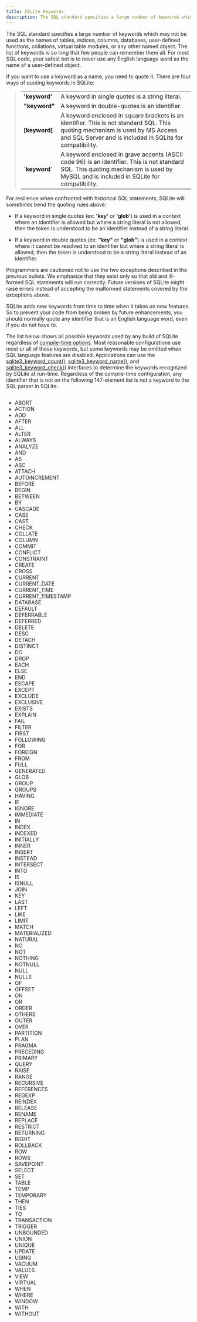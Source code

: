 ```yaml
---
title: SQLite Keywords
description: The SQL standard specifies a large number of keywords which may not be used as the names of any named object.
---
```


The SQL standard specifies a large number of keywords which may not be
used as the names of tables, indices, columns, databases, user-defined
functions, collations, virtual table modules, or any other named object.
The list of keywords is so long that few people can remember them all.
For most SQL code, your safest bet is to never use any English language
word as the name of a user-defined object.

If you want to use a keyword as a name, you need to quote it. There are
four ways of quoting keywords in SQLite:

> |                 |     |
> |-----------------|-----|
> | **'keyword'**   | A keyword in single quotes is a string literal. |
> | **"keyword"**   | A keyword in double-quotes is an identifier.    |
> | **\[keyword\]** | A keyword enclosed in square brackets is an identifier. This is not standard SQL. This quoting mechanism is used by MS Access and SQL Server and is included in SQLite for compatibility. |
> | **\`keyword\`** | A keyword enclosed in grave accents (ASCII code 96) is an identifier. This is not standard SQL. This quoting mechanism is used by MySQL and is included in SQLite for compatibility.  |

For resilience when confronted with historical SQL statements, SQLite
will sometimes bend the quoting rules above:

- If a keyword in single quotes (ex: **'key'** or **'glob'**) is used in
  a context where an identifier is allowed but where a string literal is
  not allowed, then the token is understood to be an identifier instead
  of a string literal.

- If a keyword in double quotes (ex: **"key"** or **"glob"**) is used in
  a context where it cannot be resolved to an identifier but where a
  string literal is allowed, then the token is understood to be a string
  literal instead of an identifier.

Programmers are cautioned not to use the two exceptions described in the
previous bullets. We emphasize that they exist only so that old and
ill-formed SQL statements will run correctly. Future versions of SQLite
might raise errors instead of accepting the malformed statements covered
by the exceptions above.

SQLite adds new keywords from time to time when it takes on new
features. So to prevent your code from being broken by future
enhancements, you should normally quote any identifier that is an
English language word, even if you do not have to.

The list below shows all possible keywords used by any build of SQLite
regardless of <a href="https://www.sqlite.org/compile.html"
target="_blank">compile-time options</a>. Most reasonable configurations
use most or all of these keywords, but some keywords may be omitted when
SQL language features are disabled. Applications can use the
<a href="https://www.sqlite.org/c3ref/keyword_check.html"
target="_blank">sqlite3_keyword_count()</a>,
<a href="https://www.sqlite.org/c3ref/keyword_check.html"
target="_blank">sqlite3_keyword_name()</a>, and
<a href="https://www.sqlite.org/c3ref/keyword_check.html"
target="_blank">sqlite3_keyword_check()</a> interfaces to determine the
keywords recognized by SQLite at run-time. Regardless of the
compile-time configuration, any identifier that is not on the following
147-element list is not a keyword to the SQL parser in SQLite:

<div class="columns">

- ABORT
- ACTION
- ADD
- AFTER
- ALL
- ALTER
- ALWAYS
- ANALYZE
- AND
- AS
- ASC
- ATTACH
- AUTOINCREMENT
- BEFORE
- BEGIN
- BETWEEN
- BY
- CASCADE
- CASE
- CAST
- CHECK
- COLLATE
- COLUMN
- COMMIT
- CONFLICT
- CONSTRAINT
- CREATE
- CROSS
- CURRENT
- CURRENT_DATE
- CURRENT_TIME
- CURRENT_TIMESTAMP
- DATABASE
- DEFAULT
- DEFERRABLE
- DEFERRED
- DELETE
- DESC
- DETACH
- DISTINCT
- DO
- DROP
- EACH
- ELSE
- END
- ESCAPE
- EXCEPT
- EXCLUDE
- EXCLUSIVE
- EXISTS
- EXPLAIN
- FAIL
- FILTER
- FIRST
- FOLLOWING
- FOR
- FOREIGN
- FROM
- FULL
- GENERATED
- GLOB
- GROUP
- GROUPS
- HAVING
- IF
- IGNORE
- IMMEDIATE
- IN
- INDEX
- INDEXED
- INITIALLY
- INNER
- INSERT
- INSTEAD
- INTERSECT
- INTO
- IS
- ISNULL
- JOIN
- KEY
- LAST
- LEFT
- LIKE
- LIMIT
- MATCH
- MATERIALIZED
- NATURAL
- NO
- NOT
- NOTHING
- NOTNULL
- NULL
- NULLS
- OF
- OFFSET
- ON
- OR
- ORDER
- OTHERS
- OUTER
- OVER
- PARTITION
- PLAN
- PRAGMA
- PRECEDING
- PRIMARY
- QUERY
- RAISE
- RANGE
- RECURSIVE
- REFERENCES
- REGEXP
- REINDEX
- RELEASE
- RENAME
- REPLACE
- RESTRICT
- RETURNING
- RIGHT
- ROLLBACK
- ROW
- ROWS
- SAVEPOINT
- SELECT
- SET
- TABLE
- TEMP
- TEMPORARY
- THEN
- TIES
- TO
- TRANSACTION
- TRIGGER
- UNBOUNDED
- UNION
- UNIQUE
- UPDATE
- USING
- VACUUM
- VALUES
- VIEW
- VIRTUAL
- WHEN
- WHERE
- WINDOW
- WITH
- WITHOUT

</div>
